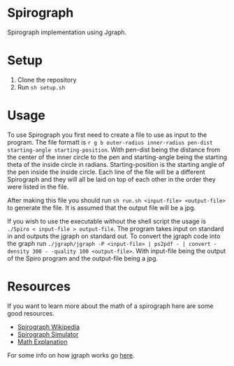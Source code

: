 # Spirograph

Spirograph implementation using Jgraph.

# Setup

1. Clone the repository
2. Run `sh setup.sh`

# Usage

To use Spirograph you first need to create a file to use as input to the program. 
The file formatt is `r g b outer-radius inner-radius pen-dist starting-angle starting-position`.
With pen-dist being the distance from the center of the inner circle to the pen and starting-angle being the starting theta of the inside circle in radians.
Starting-position is the starting angle of the pen inside the inside circle.
Each line of the file will be a different Spirograph and they will all be laid on top of each other in the order they 
were listed in the file.

After making this file you should run `sh run.sh <input-file> <output-file>` to generate the file. 
It is assumed that the output file will be a jpg.

If you wish to use the executable without the shell script the usage is `./Spiro < input-file > output-file`.
The program takes input on standard in and outputs the jgraph on standard out. To convert the jgraph code into the graph
run `./jgraph/jgraph -P <input-file> | ps2pdf - | convert -density 300 - -quality 100 <output-file>`. With input-file being the output
of the Spiro program and the output-file being a jpg.

# Resources

If you want to learn more about the math of a spirograph here are some good resources.

* [Spirograph Wikipedia](https://en.wikipedia.org/wiki/Spirograph)
* [Spirograph Simulator](https://sciencedemos.org.uk/spirograph.php)
* [Math Explanation](http://mathadinfinitum.weebly.com/the-math-of-spirographs.html)

For some info on how jgraph works go [here](http://web.eecs.utk.edu/~jplank/plank/jgraph/jgraph.html).